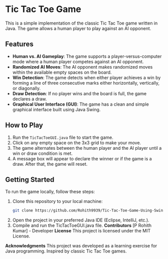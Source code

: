
# Tic Tac Toe Game

This is a simple implementation of the classic Tic Tac Toe game written in Java. The game allows a human player to play against an AI opponent.

## Features

- **Human vs. AI Gameplay**: The game supports a player-versus-computer mode where a human player competes against an AI opponent.
- **Randomized AI Moves**: The AI opponent makes randomized moves within the available empty spaces on the board.
- **Win Detection**: The game detects when either player achieves a win by forming a line of three consecutive marks either horizontally, vertically, or diagonally.
- **Draw Detection**: If no player wins and the board is full, the game declares a draw.
- **Graphical User Interface (GUI)**: The game has a clean and simple graphical interface built using Java Swing.

## How to Play

1. Run the `TicTacToeGUI.java` file to start the game.
2. Click on any empty space on the 3x3 grid to make your move.
3. The game alternates between the human player and the AI player until a win or draw condition is met.
4. A message box will appear to declare the winner or if the game is a draw. After that, the game will reset.

## Getting Started

To run the game locally, follow these steps:

1. Clone this repository to your local machine:
   ```bash
   git clone https://github.com/Rohith9939/Tic-Tac-Toe-Game-Using-Swing.git
   
2. Open the project in your preferred Java IDE (Eclipse, IntelliJ, etc.).
3. Compile and run the TicTacToeGUI.java file.
**Contributors**
[P Rohith Kumar] - Developer
**License**
This project is licensed under the MIT License.

**Acknowledgments**
This project was developed as a learning exercise for Java programming.
Inspired by classic Tic Tac Toe games.
